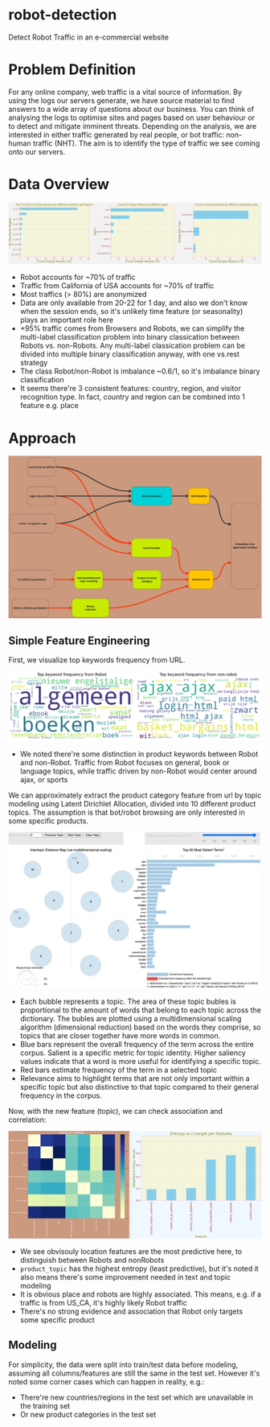 # robot-detection
Detect Robot Traffic in an e-commercial website

# Problem Definition

For any online company, web traffic is a vital source of information. By using the logs our servers generate, we have source material to find answers to a wide array of questions about our business. You can think of analysing the logs to optimise sites and pages based on user behaviour or to detect and mitigate imminent threats.
Depending on the analysis, we are interested in either traffic generated by real people, or bot traffic: non-human traffic (NHT).
The aim is to identify the type of traffic we see coming onto our servers.

# Data Overview

![Data Overview](./img/data_overview.jpg)

* Robot accounts for ~70% of traffic
* Traffic from California of USA accounts for ~70% of traffic
* Most traffics (> 80%) are anonymized
* Data are only available from 20-22 for 1 day, and also we don't know when the session ends, so it's unlikely time feature (or seasonality) plays an important role here
*  +95% traffic comes from Browsers and Robots, we can simplify the multi-label classification problem into binary classication between Robots vs. non-Robots. Any multi-label classication problem can be divided into multiple binary classification anyway, with one vs.rest strategy
* The class Robot/non-Robot is imbalance ~0.6/1, so it's imbalance binary classification
* It seems there're 3 consistent features: country, region, and visitor recognition type. In fact, country and region can be combined into 1 feature e.g. place

# Approach

![flowchart](./img/flowchart.jpg)

## Simple Feature Engineering

First, we visualize top keywords frequency from URL.

![keyword_frequency](./img/keyword_frequency.png)

* We noted there're some distinction in product keywords between Robot and non-Robot. Traffic from Robot focuses on general, book or language topics, while traffic driven by non-Robot would center around ajax, or sports

We can approximately extract the product category feature from url by topic modeling using Latent Dirichlet Allocation, divided into 10 different product topics. The assumption is that bot/robot browsing are only interested in some specific products.

![Topic Modeling](./img/topic_modeling.png)


* Each bubble represents a topic. The area of these topic bubles is proportional to the amount of words that belong to each topic across the dictionary. The bubles are plotted using a multidimensional scaling algorithm (dimensional reduction) based on the words they comprise, so topics that are closer together have more words in common.
* Blue bars represent the overall frequency of the term across the entire corpus. Salient is a specific metric for topic identity. Higher saliency values indicate that a word is more useful for identifying a specific topic. 
* Red bars estimate frequency of the term in a selected topic
* Relevance aims to highlight terms that are not only important within a specific topic but also distinctive to that topic compared to their general frequency in the corpus.

Now, with the new feature (topic), we can check association and correlation:

![Association](./img/crammer_V_heatmap.png)

* We see obvisouly location features are the most predictive here, to distinguish between Robots and nonRobots
* `product_topic` has the highest entropy (least predictive), but it's noted it also means there's some improvement needed in text and topic modeling
* It is obvious place and robots are highly associated. This means, e.g. if a traffic is from US_CA, it's highly likely Robot traffic
* There's no strong evidence and association that Robot only targets some specific product

## Modeling
For simplicity, the data were split into train/test data before modeling, assuming all columns/features are still the same in the test set. However it's noted some corner cases which can happen in reality, e.g.:
* There're new countries/regions in the test set which are unavailable in the training set
* Or new product categories in the test set
